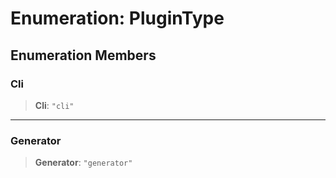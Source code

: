 # Enumeration: PluginType

## Enumeration Members

### Cli

> **Cli**: `"cli"`

***

### Generator

> **Generator**: `"generator"`
